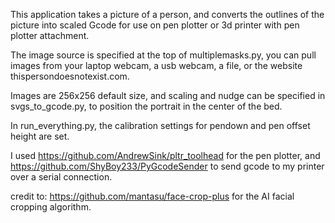 This application takes a picture of a person, and converts the outlines of the picture into scaled Gcode for use on pen plotter or 3d printer with pen plotter attachment.

The image source is specified at the top of multiplemasks.py, you can pull images from your laptop webcam, a usb webcam, a file, or the website thispersondoesnotexist.com.

Images are 256x256 default size, and scaling and nudge can be specified in svgs_to_gcode.py, to position the portrait in the center of the bed.

In run_everything.py, the calibration settings for pendown and pen offset height are set.

I used https://github.com/AndrewSink/pltr_toolhead for the pen plotter, and https://github.com/ShyBoy233/PyGcodeSender to send gcode to my printer over a serial connection. 

credit to: https://github.com/mantasu/face-crop-plus for the AI facial cropping algorithm.



